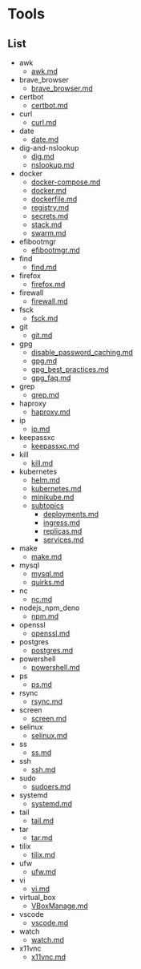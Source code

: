 # Tools

## List

- awk
  - [awk.md](./awk/awk.md)
- brave_browser
  - [brave_browser.md](./brave_browser/brave_browser.md)
- certbot
  - [certbot.md](./certbot/certbot.md)
- curl
  - [curl.md](./curl/curl.md)
- date
  - [date.md](./date/date.md)
- dig-and-nslookup
  - [dig.md](./dig-and-nslookup/dig.md)
  - [nslookup.md](./dig-and-nslookup/nslookup.md)
- docker
  - [docker-compose.md](./docker/docker-compose.md)
  - [docker.md](./docker/docker.md)
  - [dockerfile.md](./docker/dockerfile.md)
  - [registry.md](./docker/registry.md)
  - [secrets.md](./docker/secrets.md)
  - [stack.md](./docker/stack.md)
  - [swarm.md](./docker/swarm.md)
- efibootmgr
  - [efibootmgr.md](./efibootmgr/efibootmgr.md)
- find
  - [find.md](./find/find.md)
- firefox
  - [firefox.md](./firefox/firefox.md)
- firewall
  - [firewall.md](./firewall/firewall.md)
- fsck
  - [fsck.md](./fsck/fsck.md)
- git
  - [git.md](./git/git.md)
- gpg
  - [disable_password_caching.md](./gpg/disable_password_caching.md)
  - [gpg.md](./gpg/gpg.md)
  - [gpg_best_practices.md](./gpg/gpg_best_practices.md)
  - [gpg_faq.md](./gpg/gpg_faq.md)
- grep
  - [grep.md](./grep/grep.md)
- haproxy
  - [haproxy.md](./haproxy/haproxy.md)
- ip
  - [ip.md](./ip/ip.md)
- keepassxc
  - [keepassxc.md](./keepassxc/keepassxc.md)
- kill
  - [kill.md](./kill/kill.md)
- kubernetes
  - [helm.md](./kubernetes/helm.md)
  - [kubernetes.md](./kubernetes/kubernetes.md)
  - [minikube.md](./kubernetes/minikube.md)
  - [subtopics](./kubernetes/subtopics)
    - [deployments.md](./kubernetes/subtopics/deployments.md)
    - [ingress.md](./kubernetes/subtopics/ingress.md)
    - [replicas.md](./kubernetes/subtopics/replicas.md)
    - [services.md](./kubernetes/subtopics/services.md)
- make
  - [make.md](./make/make.md)
- mysql
  - [mysql.md](./mysql/mysql.md)
  - [quirks.md](./mysql/quirks.md)
- nc
  - [nc.md](./nc/nc.md)
- nodejs_npm_deno
  - [npm.md](./nodejs_npm_deno/npm.md)
- openssl
  - [openssl.md](./openssl/openssl.md)
- postgres
  - [postgres.md](./postgres/postgres.md)
- powershell
  - [powershell.md](./powershell/powershell.md)
- ps
  - [ps.md](./ps/ps.md)
- rsync
  - [rsync.md](./rsync/rsync.md)
- screen
  - [screen.md](./screen/screen.md)
- selinux
  - [selinux.md](./selinux/selinux.md)
- ss
  - [ss.md](./ss/ss.md)
- ssh
  - [ssh.md](./ssh/ssh.md)
- sudo
  - [sudoers.md](./sudo/sudoers.md)
- systemd
  - [systemd.md](./systemd/systemd.md)
- tail
  - [tail.md](./tail/tail.md)
- tar
  - [tar.md](./tar/tar.md)
- tilix
  - [tilix.md](./tilix/tilix.md)
- ufw
  - [ufw.md](./ufw/ufw.md)
- vi
  - [vi.md](./vi/vi.md)
- virtual_box
  - [VBoxManage.md](./virtual_box/VBoxManage.md)
- vscode
  - [vscode.md](./vscode/vscode.md)
- watch
  - [watch.md](./watch/watch.md)
- x11vnc
  - [x11vnc.md](./x11vnc/x11vnc.md)
